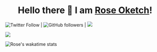 <h1 align="center">
Hello there 👋 I am <a href="roseoketch.github.io/portfolio/">Rose Oketch</a>!
</h1>

![Twitter Follow](https://img.shields.io/twitter/follow/OketchRose?style=social) | ![GitHub followers](https://img.shields.io/github/followers/Roseoketch?style=social) | ![
](https://img.shields.io/badge/LinkedIn-0077B5?style=for-the-badge&logo=linkedin&logoColor=white)
    <div style="width: 50%;">
        <img src="https://github-readme-stats.vercel.app/api?username=Roseoketch&theme=gotham&custom_title=Rose%20github%20stats" />
    </div>
</div>

![Rose's wakatime stats](https://github-readme-stats.vercel.app/api/wakatime?username=james_muriithi&theme=gotham&layout=compact)
